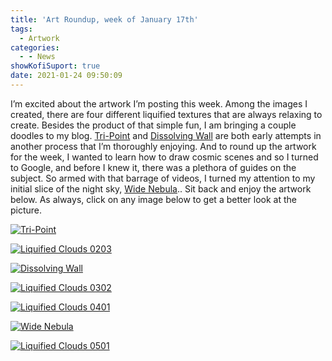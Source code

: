 ```yaml
---
title: 'Art Roundup, week of January 17th'
tags:
  - Artwork
categories:
  - - News
showKofiSuport: true
date: 2021-01-24 09:50:09
---
```


I’m excited about the artwork I’m posting this week. Among the images I created, there are four different liquified textures that are always relaxing to create. Besides the product of that simple fun, I am bringing a couple doodles to my blog. [Tri-Point](https://www.deviantart.com/stevenmeehan/art/Tri-Point-867047397) and [Dissolving Wall](https://www.deviantart.com/stevenmeehan/art/Dissolving-Wall-867047428) are both early attempts in another process that I’m thoroughly enjoying. And to round up the artwork for the week, I wanted to learn how to draw cosmic scenes and so I turned to Google, and before I knew it, there was a plethora of guides on the subject. So armed with that barrage of videos, I turned my attention to my initial slice of the night sky, [Wide Nebula](https://www.deviantart.com/stevenmeehan/art/Wide-Nebula-867047448).<!-- more -->. Sit back and enjoy the artwork below. As always, click on any image below to get a better look at the picture.

<div class="center">

[![Tri-Point](https://images-wixmp-ed30a86b8c4ca887773594c2.wixmp.com/f/f99a6bf8-c5b7-48b6-ad1d-bbd9283918e7/dec7u1x-ac71733b-cd10-47a3-9110-f37ff6c98bcf.png/v1/fill/w_1600,h_1134,q_80,strp/tri_point_by_stevenmeehan_dec7u1x-fullview.jpg?token=eyJ0eXAiOiJKV1QiLCJhbGciOiJIUzI1NiJ9.eyJzdWIiOiJ1cm46YXBwOiIsImlzcyI6InVybjphcHA6Iiwib2JqIjpbW3siaGVpZ2h0IjoiPD0xMTM0IiwicGF0aCI6IlwvZlwvZjk5YTZiZjgtYzViNy00OGI2LWFkMWQtYmJkOTI4MzkxOGU3XC9kZWM3dTF4LWFjNzE3MzNiLWNkMTAtNDdhMy05MTEwLWYzN2ZmNmM5OGJjZi5wbmciLCJ3aWR0aCI6Ijw9MTYwMCJ9XV0sImF1ZCI6WyJ1cm46c2VydmljZTppbWFnZS5vcGVyYXRpb25zIl19.ONfQm70la7JYgpN__TrT_hKOhqBxPUPd_xKt_4i9Pd0 "Tri-Point")](https://www.deviantart.com/stevenmeehan/art/Tri-Point-867047397)

</div>

<div class="center">

[![Liquified Clouds 0203](https://images-wixmp-ed30a86b8c4ca887773594c2.wixmp.com/f/f99a6bf8-c5b7-48b6-ad1d-bbd9283918e7/dec7u2m-31cbf299-a9bf-43ce-bf60-6a54d666cf11.png/v1/fill/w_1600,h_1134,q_80,strp/liquified_clouds_0203_by_stevenmeehan_dec7u2m-fullview.jpg?token=eyJ0eXAiOiJKV1QiLCJhbGciOiJIUzI1NiJ9.eyJzdWIiOiJ1cm46YXBwOiIsImlzcyI6InVybjphcHA6Iiwib2JqIjpbW3siaGVpZ2h0IjoiPD0xMTM0IiwicGF0aCI6IlwvZlwvZjk5YTZiZjgtYzViNy00OGI2LWFkMWQtYmJkOTI4MzkxOGU3XC9kZWM3dTJtLTMxY2JmMjk5LWE5YmYtNDNjZS1iZjYwLTZhNTRkNjY2Y2YxMS5wbmciLCJ3aWR0aCI6Ijw9MTYwMCJ9XV0sImF1ZCI6WyJ1cm46c2VydmljZTppbWFnZS5vcGVyYXRpb25zIl19.iJTwOmk35hAYQrjUtcJTntfSixZB5BHCo8w-OSyQzwE "Liquified Clouds 0203")](https://www.deviantart.com/stevenmeehan/art/Liquified-Clouds-0203-867047422)

</div>

<div class="center">

[![Dissolving Wall](https://images-wixmp-ed30a86b8c4ca887773594c2.wixmp.com/f/f99a6bf8-c5b7-48b6-ad1d-bbd9283918e7/dec7u2s-c04d6a67-bf15-424c-b79d-31f9ae957b3d.png/v1/fill/w_1600,h_1134,q_80,strp/dissolving_wall_by_stevenmeehan_dec7u2s-fullview.jpg?token=eyJ0eXAiOiJKV1QiLCJhbGciOiJIUzI1NiJ9.eyJzdWIiOiJ1cm46YXBwOiIsImlzcyI6InVybjphcHA6Iiwib2JqIjpbW3siaGVpZ2h0IjoiPD0xMTM0IiwicGF0aCI6IlwvZlwvZjk5YTZiZjgtYzViNy00OGI2LWFkMWQtYmJkOTI4MzkxOGU3XC9kZWM3dTJzLWMwNGQ2YTY3LWJmMTUtNDI0Yy1iNzlkLTMxZjlhZTk1N2IzZC5wbmciLCJ3aWR0aCI6Ijw9MTYwMCJ9XV0sImF1ZCI6WyJ1cm46c2VydmljZTppbWFnZS5vcGVyYXRpb25zIl19.UGsoe2VsvCM4NrVebQSbRhzj8EA5DZlX7PcfHYJB9wE "Dissolving Wall")](https://www.deviantart.com/stevenmeehan/art/Dissolving-Wall-867047428)

</div>

<div class="center">

[![Liquified Clouds 0302](https://images-wixmp-ed30a86b8c4ca887773594c2.wixmp.com/f/f99a6bf8-c5b7-48b6-ad1d-bbd9283918e7/dec7u39-a38e5805-f42b-4366-aa85-e4aed944c42f.png/v1/fill/w_1600,h_1134,q_80,strp/liquified_clouds_0302_by_stevenmeehan_dec7u39-fullview.jpg?token=eyJ0eXAiOiJKV1QiLCJhbGciOiJIUzI1NiJ9.eyJzdWIiOiJ1cm46YXBwOiIsImlzcyI6InVybjphcHA6Iiwib2JqIjpbW3siaGVpZ2h0IjoiPD0xMTM0IiwicGF0aCI6IlwvZlwvZjk5YTZiZjgtYzViNy00OGI2LWFkMWQtYmJkOTI4MzkxOGU3XC9kZWM3dTM5LWEzOGU1ODA1LWY0MmItNDM2Ni1hYTg1LWU0YWVkOTQ0YzQyZi5wbmciLCJ3aWR0aCI6Ijw9MTYwMCJ9XV0sImF1ZCI6WyJ1cm46c2VydmljZTppbWFnZS5vcGVyYXRpb25zIl19.1G3b_Fhemp8EqVlP3h8k1V1hVV18TPIJ5bAojfryi_0 "Liquified Clouds 0302")](https://www.deviantart.com/stevenmeehan/art/Liquified-Clouds-0302-867047445)

</div>

<div class="center">

[![Liquified Clouds 0401](https://images-wixmp-ed30a86b8c4ca887773594c2.wixmp.com/f/f99a6bf8-c5b7-48b6-ad1d-bbd9283918e7/dec7u3u-1c95dd70-84aa-4545-9a4a-65ffa02fc4a2.png/v1/fill/w_1600,h_1134,q_80,strp/liquified_clouds_0401_by_stevenmeehan_dec7u3u-fullview.jpg?token=eyJ0eXAiOiJKV1QiLCJhbGciOiJIUzI1NiJ9.eyJzdWIiOiJ1cm46YXBwOiIsImlzcyI6InVybjphcHA6Iiwib2JqIjpbW3siaGVpZ2h0IjoiPD0xMTM0IiwicGF0aCI6IlwvZlwvZjk5YTZiZjgtYzViNy00OGI2LWFkMWQtYmJkOTI4MzkxOGU3XC9kZWM3dTN1LTFjOTVkZDcwLTg0YWEtNDU0NS05YTRhLTY1ZmZhMDJmYzRhMi5wbmciLCJ3aWR0aCI6Ijw9MTYwMCJ9XV0sImF1ZCI6WyJ1cm46c2VydmljZTppbWFnZS5vcGVyYXRpb25zIl19.idAqkmN6JydpJIUBa6wglBFThoCr1Di3V_r9jVy55Tg "Liquified Clouds 0401")](https://www.deviantart.com/stevenmeehan/art/Liquified-Clouds-0401-867047466)

</div>

<div class="center">

[![Wide Nebula](https://images-wixmp-ed30a86b8c4ca887773594c2.wixmp.com/f/f99a6bf8-c5b7-48b6-ad1d-bbd9283918e7/dec7u3c-9cf84a05-34ff-488a-9e1d-b0950d20bb51.png/v1/fill/w_1600,h_1134,q_80,strp/wide_nebula_by_stevenmeehan_dec7u3c-fullview.jpg?token=eyJ0eXAiOiJKV1QiLCJhbGciOiJIUzI1NiJ9.eyJzdWIiOiJ1cm46YXBwOiIsImlzcyI6InVybjphcHA6Iiwib2JqIjpbW3siaGVpZ2h0IjoiPD0xMTM0IiwicGF0aCI6IlwvZlwvZjk5YTZiZjgtYzViNy00OGI2LWFkMWQtYmJkOTI4MzkxOGU3XC9kZWM3dTNjLTljZjg0YTA1LTM0ZmYtNDg4YS05ZTFkLWIwOTUwZDIwYmI1MS5wbmciLCJ3aWR0aCI6Ijw9MTYwMCJ9XV0sImF1ZCI6WyJ1cm46c2VydmljZTppbWFnZS5vcGVyYXRpb25zIl19.tZpS7yXqrPa-8qp9bre_PgbmLlv8NzdVqw8izN6lkv4 "Wide Nebula")](https://www.deviantart.com/stevenmeehan/art/Wide-Nebula-867047448)

</div>

<div class="center">

[![Liquified Clouds 0501](https://images-wixmp-ed30a86b8c4ca887773594c2.wixmp.com/f/f99a6bf8-c5b7-48b6-ad1d-bbd9283918e7/dec7u4c-693b3a83-c6e0-41b6-9861-9cf0c3fa20af.png/v1/fill/w_1600,h_1134,q_80,strp/liquified_clouds_0501_by_stevenmeehan_dec7u4c-fullview.jpg?token=eyJ0eXAiOiJKV1QiLCJhbGciOiJIUzI1NiJ9.eyJzdWIiOiJ1cm46YXBwOiIsImlzcyI6InVybjphcHA6Iiwib2JqIjpbW3siaGVpZ2h0IjoiPD0xMTM0IiwicGF0aCI6IlwvZlwvZjk5YTZiZjgtYzViNy00OGI2LWFkMWQtYmJkOTI4MzkxOGU3XC9kZWM3dTRjLTY5M2IzYTgzLWM2ZTAtNDFiNi05ODYxLTljZjBjM2ZhMjBhZi5wbmciLCJ3aWR0aCI6Ijw9MTYwMCJ9XV0sImF1ZCI6WyJ1cm46c2VydmljZTppbWFnZS5vcGVyYXRpb25zIl19.haYOmlZisrpQk-kf9ZQjs3_PJejCyggrpA1o4aEfI7E "Liquified Clouds 0501")](https://www.deviantart.com/stevenmeehan/art/Liquified-Clouds-0501-867047484)

</div>